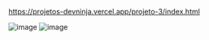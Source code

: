 https://projetos-devninja.vercel.app/projeto-3/index.html


![image](https://user-images.githubusercontent.com/53991145/204946054-e2194025-6f83-4908-8c38-1b8722a947c3.png)
![image](https://user-images.githubusercontent.com/53991145/204946102-d0ac8e5f-d2ec-43ad-9273-fd1b09fd28a5.png)
